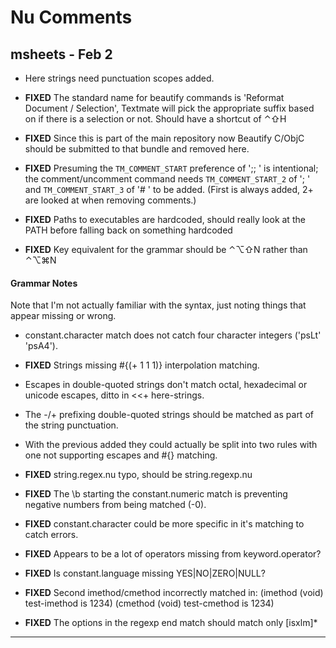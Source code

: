 # Nu Comments

## msheets - Feb 2

* Here strings need punctuation scopes added.

* **FIXED** The standard name for beautify commands is 'Reformat Document / Selection', Textmate will pick the appropriate suffix based on if there is a selection or not. Should have a shortcut of ⌃⇧H
* **FIXED**  Since this is part of the main repository now Beautify C/ObjC should be submitted to that bundle and removed here. 
* **FIXED** Presuming the `TM_COMMENT_START` preference of ';; ' is intentional; the comment/uncomment command needs `TM_COMMENT_START_2` of '; ' and `TM_COMMENT_START_3` of '# ' to be added. (First is always added, 2+ are looked at when removing comments.)
* **FIXED** Paths to executables are hardcoded, should really look at the PATH before falling back on something hardcoded
* **FIXED** Key equivalent for the grammar should be ⌃⌥⇧N rather than ⌃⌥⌘N

#### Grammar Notes

Note that I'm not actually familiar with the syntax, just noting things that appear missing or wrong.

* constant.character match does not catch four character integers ('psLt' 'psA4').
* **FIXED** Strings missing #{(+ 1 1 1)} interpolation matching.
* Escapes in double-quoted strings don't match octal, hexadecimal or unicode escapes, ditto in <<+ here-strings.
* The -/+ prefixing double-quoted strings should be matched as part of the string punctuation.
* With the previous added they could actually be split into two rules with one not supporting escapes and #{} matching.

* **FIXED** string.regex.nu typo, should be string.regexp.nu
* **FIXED** The \b starting the constant.numeric match is preventing negative numbers from being matched (-0).
* **FIXED** constant.character could be more specific in it's matching to catch errors.
* **FIXED** Appears to be a lot of operators missing from keyword.operator?
* **FIXED** Is constant.language missing YES|NO|ZERO|NULL?
* **FIXED** Second imethod/cmethod incorrectly matched in:
    (imethod (void) test-imethod is 1234)
    (cmethod (void) test-cmethod is 1234)
* **FIXED** The options in the regexp end match should match only [isxlm]*

---

